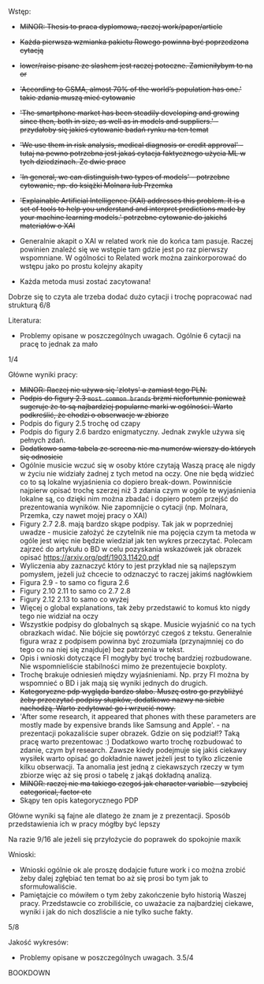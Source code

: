 
Wstęp: 
	
* ~~MINOR: Thesis to praca dyplomowa, raczej work/paper/article~~
* ~~Każda pierwsza wzmianka pakietu Rowego powinna być poprzedzona cytacją~~
* ~~lower/raise pisane ze slashem jest raczej potoczne. Zamieniłybym to na or~~
* ~~'According to GSMA, almost 70% of the world’s population has one.' takie zdania muszą mieć cytowanie~~
* ~~'The smartphone market has been steadily developing and growing since then, both in size, as well as in models and suppliers.' - przydałoby się jakieś cytowanie badań rynku na ten temat~~
* ~~'We use them in risk analysis, medical diagnosis or credit approval' - tutaj na pewno potrzebna jest jakaś cytacja faktycznego użycia ML w tych dziedzinach. Ze dwie prace~~ 
* ~~'In general, we can distinguish two types of models' - potrzebne cytowanie, np. do książki Molnara lub Przemka~~
* ~~'Explainable Artificial Intelligence (XAI) addresses this problem. It is a set of tools to help you understand and interpret predictions made by your machine learning models.' potrzebne cytowanie do jakichś materiałów o XAI~~

* Generalnie akapit o XAI w related work nie do końca tam pasuje. Raczej powinien znaleźć się we wstępie tam gdzie jest po raz pierwszy wspomniane. W ogólności to Related work można zainkorporować do wstępu jako po prostu kolejny akapity
* Każda metoda musi zostać zacytowana!

Dobrze się to czyta ale trzeba dodać dużo cytacji i trochę popracować nad strukturą
6/8

Literatura:
	
* Problemy opisane w poszczególnych uwagach. Ogólnie 6 cytacji na pracę to jednak za mało

1/4 

Główne wyniki pracy:

* ~~MINOR: Raczej nie używa się 'zlotys' a zamiast tego PLN.~~
* ~~Podpis do figury 2.3 `most common brands` brzmi niefortunnie ponieważ sugeruje że to są najbardziej popularne marki w ogólności. Warto podkreślić, że chodzi o obserwacje w zbiorze~~
* Podpis do figury 2.5 trochę od czapy
* Podpis do figury 2.6 bardzo enigmatyczny. Jednak zwykle używa się pełnych zdań. 
* ~~Dodatkowo sama tabela ze screena nie ma numerów wierszy do których się odnosicie~~
* Ogólnie musicie wczuć się w osoby które czytają Waszą pracę ale nigdy w życiu nie widziały żadnej z tych metod na oczy. One nie będą widzieć co to są lokalne wyjaśnienia co dopiero break-down. Powinniście najpierw opisać trochę szerzej niż 3 zdania czym w ogóle te wyjaśnienia lokalne są, co dzięki nim można zbadać i dopiero potem przejść do prezentowania wyników. Nie zapomnijcie o cytacji (np. Molnara, Przemka, czy nawet mojej pracy o XAI)
* Figury 2.7 2.8. mają bardzo skąpe podpisy. Tak jak w poprzedniej uwadze - musicie założyć że czytelnik nie ma pojęcia czym ta metoda w ogóle jest więc nie będzie wiedział jak ten wykres przeczytać. Polecam zajrzeć do artykułu o BD w celu pozyskania wskazówek jak obrazek opisać https://arxiv.org/pdf/1903.11420.pdf
* Wyliczenia aby zaznaczyć który to jest przykład nie są najlepszym pomysłem, jeżeli już chcecie to odznaczyć to raczej jakimś nagłówkiem
* Figura 2.9 - to samo co figura 2.6
* Figury 2.10 2.11 to samo co 2.7 2.8
* Figury 2.12 2.13 to samo co wyżej
* Więcej o global explanations, tak żeby przedstawić to komuś kto nigdy tego nie widział na oczy
* Wszystkie podpisy do globalnych są skąpe. Musicie wyjaśnić co na tych obrazkach widać. Nie bójcie się powtórzyć czegoś z tekstu. Generalnie figura wraz z podpisem powinna być zrozumiała (przynajmniej co do tego co na niej się znajduje) bez patrzenia w tekst. 
* Opis i wnioski dotyczące FI mogłyby być trochę bardziej rozbudowane. Nie wspomnieliście stabilności mimo że prezentujecie boxploty.
* Trochę brakuje odniesień między wyjaśnieniami. Np. przy FI można by wspomnieć o BD i jak mają się wyniki jednych do drugich.
* ~~Kategoryczne pdp wygląda bardzo słabo. Muszę ostro go przybliżyć żeby przeczytać podpisy słupków, dodatkowo nazwy na siebie nachodzą. Warto zedytować go i wrzucić nowy.~~ 
* 'After some research, it appeared that phones with these parameters are mostly made by expensive brands like Samsung and Apple'. - na prezentacji pokazaliście super obrazek. Gdzie on się podział!? Taką pracę warto prezentowac :) Dodatkowo warto trochę rozbudować to zdanie, czym był research. Zawsze kiedy podejmuje się jakiś ciekawy wysiłek warto opisać go dokładnie nawet jeżeli jest to tylko zliczenie kilku obserwacji. Ta anomalia jest jedną z ciekawszych rzeczy w tym zbiorze więc aż się prosi o tabelę z jakąś dokładną analizą.
* ~~MINOR: raczej nie ma takiego czegoś jak character variable - szybciej categorical, factor etc~~
* Skąpy ten opis kategorycznego PDP

Główne wyniki są fajne ale dlatego że znam je z prezentacji. Sposób przedstawienia ich w pracy mógłby być lepszy

Na razie 9/16 ale jeżeli się przyłożycie do poprawek do spokojnie maxik 

Wnioski:

* Wnioski ogólnie ok ale proszę dodajcie future work i co można zrobić żeby dalej zgłębiać ten temat bo aż się prosi bo tym jak to sformułowaliście.
* Pamiętajcie co mówiłem o tym żeby zakończenie było historią Waszej pracy. Przedstawcie co zrobiliście, co uważacie za najbardziej ciekawe, wyniki i jak do nich doszliście a nie tylko suche fakty.

5/8 

Jakość wykresów:

* Problemy opisane w poszczególnych uwagach.
3.5/4

BOOKDOWN 